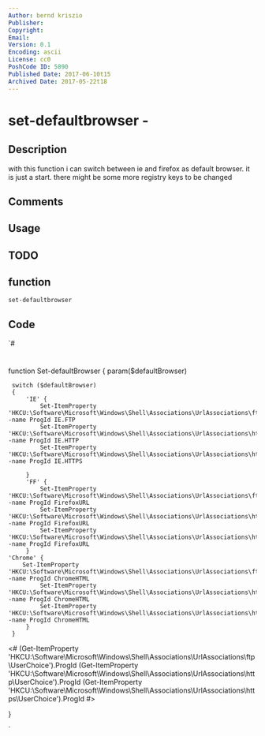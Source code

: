 ```yaml
---
Author: bernd kriszio
Publisher: 
Copyright: 
Email: 
Version: 0.1
Encoding: ascii
License: cc0
PoshCode ID: 5890
Published Date: 2017-06-10t15
Archived Date: 2017-05-22t18
---
```


# set-defaultbrowser - 

## Description

with this function i can switch between ie and firefox as default browser. it is just a start. there might be some more registry keys to be changed

## Comments



## Usage



## TODO



## function

`set-defaultbrowser`

## Code

`#
 #
 function Set-defaultBrowser
 {
     param($defaultBrowser)
 
     switch ($defaultBrowser)
     {
         'IE' {
             Set-ItemProperty 'HKCU:\Software\Microsoft\Windows\Shell\Associations\UrlAssociations\ftp\UserChoice' -name ProgId IE.FTP
             Set-ItemProperty 'HKCU:\Software\Microsoft\Windows\Shell\Associations\UrlAssociations\http\UserChoice' -name ProgId IE.HTTP
             Set-ItemProperty 'HKCU:\Software\Microsoft\Windows\Shell\Associations\UrlAssociations\https\UserChoice' -name ProgId IE.HTTPS
             
         }
         'FF' {
             Set-ItemProperty 'HKCU:\Software\Microsoft\Windows\Shell\Associations\UrlAssociations\ftp\UserChoice' -name ProgId FirefoxURL
             Set-ItemProperty 'HKCU:\Software\Microsoft\Windows\Shell\Associations\UrlAssociations\http\UserChoice' -name ProgId FirefoxURL
             Set-ItemProperty 'HKCU:\Software\Microsoft\Windows\Shell\Associations\UrlAssociations\https\UserChoice' -name ProgId FirefoxURL
         }
 	'Chrome' {
 	    Set-ItemProperty 'HKCU:\Software\Microsoft\Windows\Shell\Associations\UrlAssociations\ftp\UserChoice' -name ProgId ChromeHTML
             Set-ItemProperty 'HKCU:\Software\Microsoft\Windows\Shell\Associations\UrlAssociations\http\UserChoice' -name ProgId ChromeHTML
             Set-ItemProperty 'HKCU:\Software\Microsoft\Windows\Shell\Associations\UrlAssociations\https\UserChoice' -name ProgId ChromeHTML
         }
     } 
     
         
 <#
 (Get-ItemProperty 'HKCU:\Software\Microsoft\Windows\Shell\Associations\UrlAssociations\ftp\UserChoice').ProgId
 (Get-ItemProperty 'HKCU:\Software\Microsoft\Windows\Shell\Associations\UrlAssociations\http\UserChoice').ProgId
 (Get-ItemProperty 'HKCU:\Software\Microsoft\Windows\Shell\Associations\UrlAssociations\https\UserChoice').ProgId
 #>
 
 }
 
`

